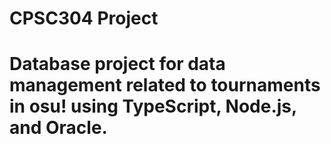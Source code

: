 # CPSC304 Project
# Database project for data management related to tournaments in osu! using TypeScript, Node.js, and Oracle.
